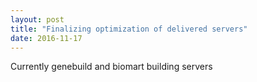 ```yaml
---
layout: post
title: "Finalizing optimization of delivered servers"
date: 2016-11-17
---
```


Currently genebuild and biomart building servers

